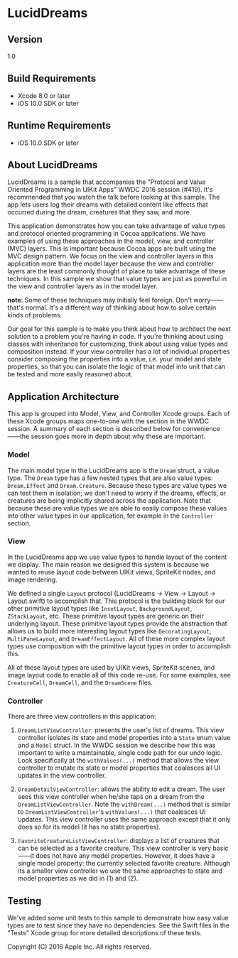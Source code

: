 # LucidDreams

## Version
1.0

## Build Requirements
+ Xcode 8.0 or later
+ iOS 10.0 SDK or later

## Runtime Requirements
+ iOS 10.0 SDK or later

## About LucidDreams

LucidDreams is a sample that accompanies the "Protocol and Value Oriented Programming in UIKit Apps" WWDC 2016 session (#419). It's recommended that you watch the talk before looking at this sample. The app lets users log their dreams with detailed content like effects that occurred during the dream, creatures that they saw, and more.

This application demonstrates how you can take advantage of value types and protocol oriented programming in Cocoa applications. We have examples of using these approaches in the model, view, and controller (MVC) layers. This is important because Cocoa apps are built using the MVC design pattern. We focus on the view and controller layers in this application more than the model layer because the view and controller layers are the least commonly thought of place to take advantage of these techniques. In this sample we show that value types are just as powerful in the view and controller layers as in the model layer.

**note**: Some of these techniques may initially feel foreign. Don't worry——that's normal. It's a different way of thinking about how to solve certain kinds of problems.

Our goal for this sample is to make you think about how to architect the next solution to a problem you're having in code. If you're thinking about using classes with inheritance for customizing, think about using value types and composition instead. If your view controller has a lot of individual properties consider composing the properties into a value, i.e. your model and state properties, so that you can isolate the logic of that model into unit that can be tested and more easily reasoned about.

## Application Architecture

This app is grouped into Model, View, and Controller Xcode groups. Each of these Xcode groups maps one-to-one with the section in the WWDC session. A summary of each section is described below for convenience——the session goes more in depth about why these are important.

### Model

The main model type in the LucidDreams app is the `Dream` struct, a value type. The `Dream` type has a few nested types that are also value types: `Dream.Effect` and `Dream.Creature`. Because these types are value types we can test them in isolation; we don't need to worry if the dreams, effects, or creatures are being implicitly shared across the application. Note that because these are value types we are able to easily compose these values into other value types in our application, for example in the `Controller` section.

### View

In the LucidDreams app we use value types to handle layout of the content we display. The main reason we designed this system is because we wanted to reuse layout code between UIKit views, SpriteKit nodes, and image rendering. 

We defined a single `Layout` protocol (LucidDreams -> View -> Layout -> Layout.swift) to accomplish that. This protocol is the building block for our other primitive layout types like `InsetLayout`, `BackgroundLayout`, `ZStackLayout`, etc. These primitive layout types are generic on their underlying layout. These primitive layout types provide the abstraction that allows us to build more interesting layout types like `DecoratingLayout`, `MultiPaneLayout`, and `DreamEffectLayout`. All of these more complex layout types use composition with the primitive layout types in order to accomplish this.

All of these layout types are used by UIKit views, SpriteKit scenes, and image layout code to enable all of this code re-use. For some examples, see `CreatureCell`, `DreamCell`, and the `DreamScene` files.

### Controller

There are three view controllers in this application:

1) `DreamListViewController`: presents the user's list of dreams. This view controller isolates its state and model properties into a `State` enum value and a `Model` struct. In the WWDC session we describe how this was important to write a maintainable, single code path for our undo logic. Look specifically at the `withValues(...)` method that allows the view controller to mutate its state or model properties that coalesces all UI updates in the view controller.

2) `DreamDetailViewController`: allows the ability to edit a dream. The user sees this view controller when he/she taps on a dream from the `DreamListViewController`. Note the `withDream(...)` method that is similar to `DreamListViewController`'s `withValues(...)` that coalesces UI updates. This view controller uses the same approach except that it only does so for its model (it has no state properties).

3) `FavoriteCreatureListViewController`: displays a list of creatures that can be selected as a favorite creature. This view controller is very basic——it does not have any model properties. However, it does have a single model property: the currently selected favorite creature. Although its a smaller view controller we use the same approaches to state and model properties as we did in (1) and (2).

## Testing

We've added some unit tests to this sample to demonstrate how easy value types are to test since they have no dependencies. See the Swift files in the "Tests" Xcode group for more detailed descriptions of these tests.

Copyright (C) 2016 Apple Inc. All rights reserved.

